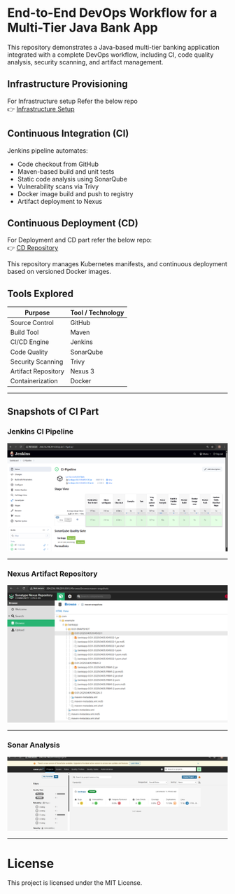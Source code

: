 #  End-to-End DevOps Workflow for a Multi-Tier Java Bank App

This repository demonstrates a Java-based multi-tier banking application integrated with a complete DevOps workflow, including CI, code quality analysis, security scanning, and artifact management.


##  Infrastructure Provisioning

For Infrastructure setup Refer the below repo  
👉 [Infrastructure Setup](https://github.com/b-v-krishna/EKS-Terraform)

## Continuous Integration (CI)

Jenkins pipeline automates:

- Code checkout from GitHub
- Maven-based build and unit tests
- Static code analysis using SonarQube
- Vulnerability scans via Trivy
- Docker image build and push to registry
- Artifact deployment to Nexus

##  Continuous Deployment (CD)

 For Deployment and CD part refer the below repo:  
👉 [CD Repository](https://github.com/b-v-krishna/Multi-Tier-BankApp-CD)

This repository manages Kubernetes manifests, and continuous deployment based on versioned Docker images.


## Tools Explored

| Purpose                  | Tool / Technology     |
|--------------------------|------------------------|
| Source Control           | GitHub                 |
| Build Tool               | Maven                  |
| CI/CD Engine             | Jenkins                |
| Code Quality             | SonarQube              |
| Security Scanning        | Trivy                  |
| Artifact Repository      | Nexus 3                |
| Containerization         | Docker                 |


---

## Snapshots of CI Part

### Jenkins CI Pipeline  
![Jenkins Pipeline](https://raw.githubusercontent.com/b-v-krishna/Multi-Tier-BankApp-CI/main/src/main/resources/templates/jenkins_pipeline.png)

---

### Nexus Artifact Repository  
![Nexus Artifactory](https://raw.githubusercontent.com/b-v-krishna/Multi-Tier-BankApp-CI/main/src/main/resources/templates/Artifactory.png)

---

### Sonar Analysis  
![Sonar Analysis](https://raw.githubusercontent.com/b-v-krishna/Multi-Tier-BankApp-CI/main/src/main/resources/templates/Sonar_Analysis.png)

---

# License

This project is licensed under the MIT License.
